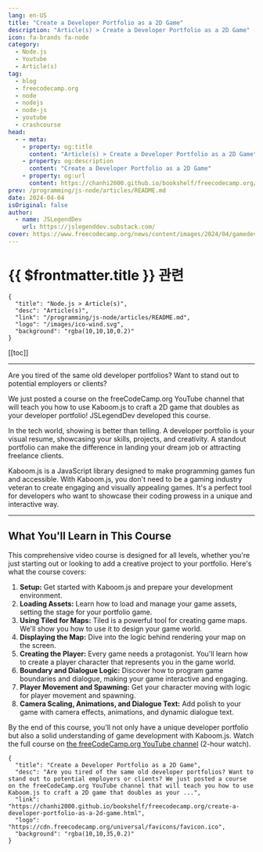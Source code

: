 ```yaml
---
lang: en-US
title: "Create a Developer Portfolio as a 2D Game"
description: "Article(s) > Create a Developer Portfolio as a 2D Game"
icon: fa-brands fa-node
category:
  - Node.js
  - Youtube
  - Article(s)
tag:
  - blog
  - freecodecamp.org
  - node
  - nodejs
  - node-js
  - youtube
  - crashcourse
head:
  - - meta:
    - property: og:title
      content: "Article(s) > Create a Developer Portfolio as a 2D Game"
    - property: og:description
      content: "Create a Developer Portfolio as a 2D Game"
    - property: og:url
      content: https://chanhi2000.github.io/bookshelf/freecodecamp.org/create-a-developer-portfolio-as-a-2d-game.html
prev: /programming/js-node/articles/README.md
date: 2024-04-04
isOriginal: false
author:
  - name: JSLegendDev
    url: https://jslegenddev.substack.com/
cover: https://www.freecodecamp.org/news/content/images/2024/04/gamedev.png
---
```


# {{ $frontmatter.title }} 관련

```component VPCard
{
  "title": "Node.js > Article(s)",
  "desc": "Article(s)",
  "link": "/programming/js-node/articles/README.md",
  "logo": "/images/ico-wind.svg",
  "background": "rgba(10,10,10,0.2)"
}
```

[[toc]]

---

<SiteInfo
  name="Create a Developer Portfolio as a 2D Game"
  desc="Are you tired of the same old developer portfolios? Want to stand out to potential employers or clients? We just posted a course on the freeCodeCamp.org YouTube channel that will teach you how to use Kaboom.js to craft a 2D game that doubles as your ..."
  url="https://freecodecamp.org/news/create-a-developer-portfolio-as-a-2d-game"
  logo="https://cdn.freecodecamp.org/universal/favicons/favicon.ico"
  preview="https://www.freecodecamp.org/news/content/images/2024/04/gamedev.png"/>

Are you tired of the same old developer portfolios? Want to stand out to potential employers or clients?

We just posted a course on the freeCodeCamp.org YouTube channel that will teach you how to use Kaboom.js to craft a 2D game that doubles as your developer portfolio! JSLegendDev developed this course.

In the tech world, showing is better than telling. A developer portfolio is your visual resume, showcasing your skills, projects, and creativity. A standout portfolio can make the difference in landing your dream job or attracting freelance clients.

Kaboom.js is a JavaScript library designed to make programming games fun and accessible. With Kaboom.js, you don't need to be a gaming industry veteran to create engaging and visually appealing games. It's a perfect tool for developers who want to showcase their coding prowess in a unique and interactive way.

---

## What You'll Learn in This Course

This comprehensive video course is designed for all levels, whether you're just starting out or looking to add a creative project to your portfolio. Here's what the course covers:

1. **Setup:** Get started with Kaboom.js and prepare your development environment.
2. **Loading Assets:** Learn how to load and manage your game assets, setting the stage for your portfolio game.
3. **Using Tiled for Maps:** Tiled is a powerful tool for creating game maps. We'll show you how to use it to design your game world.
4. **Displaying the Map:** Dive into the logic behind rendering your map on the screen.
5. **Creating the Player:** Every game needs a protagonist. You'll learn how to create a player character that represents you in the game world.
6. **Boundary and Dialogue Logic:** Discover how to program game boundaries and dialogue, making your game interactive and engaging.
7. **Player Movement and Spawning:** Get your character moving with logic for player movement and spawning.
8. **Camera Scaling, Animations, and Dialogue Text:** Add polish to your game with camera effects, animations, and dynamic dialogue text.

By the end of this course, you'll not only have a unique developer portfolio but also a solid understanding of game development with Kaboom.js. Watch the full course on [<FontIcon icon="fa-brands fa-youtube"/>the freeCodeCamp.org YouTube channel](https://youtu.be/wy_fSStEgMs) (2-hour watch).

<VidStack src="youtube/wy_fSStEgMs" />

<!-- TODO: add ARTICLE CARD -->
```component VPCard
{
  "title": "Create a Developer Portfolio as a 2D Game",
  "desc": "Are you tired of the same old developer portfolios? Want to stand out to potential employers or clients? We just posted a course on the freeCodeCamp.org YouTube channel that will teach you how to use Kaboom.js to craft a 2D game that doubles as your ...",
  "link": "https://chanhi2000.github.io/bookshelf/freecodecamp.org/create-a-developer-portfolio-as-a-2d-game.html",
  "logo": "https://cdn.freecodecamp.org/universal/favicons/favicon.ico",
  "background": "rgba(10,10,35,0.2)"
}
```
